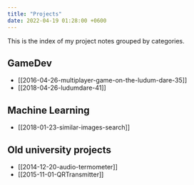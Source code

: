 ```yaml
---
title: "Projects"
date: 2022-04-19 01:28:00 +0600
---
```


This is the index of my project notes grouped by categories.

## GameDev
- [[2016-04-26-multiplayer-game-on-the-ludum-dare-35]]
- [[2018-04-26-ludumdare-41]]

## Machine Learning
- [[2018-01-23-similar-images-search]]


## Old university projects
- [[2014-12-20-audio-termometer]]
- [[2015-11-01-QRTransmitter]]